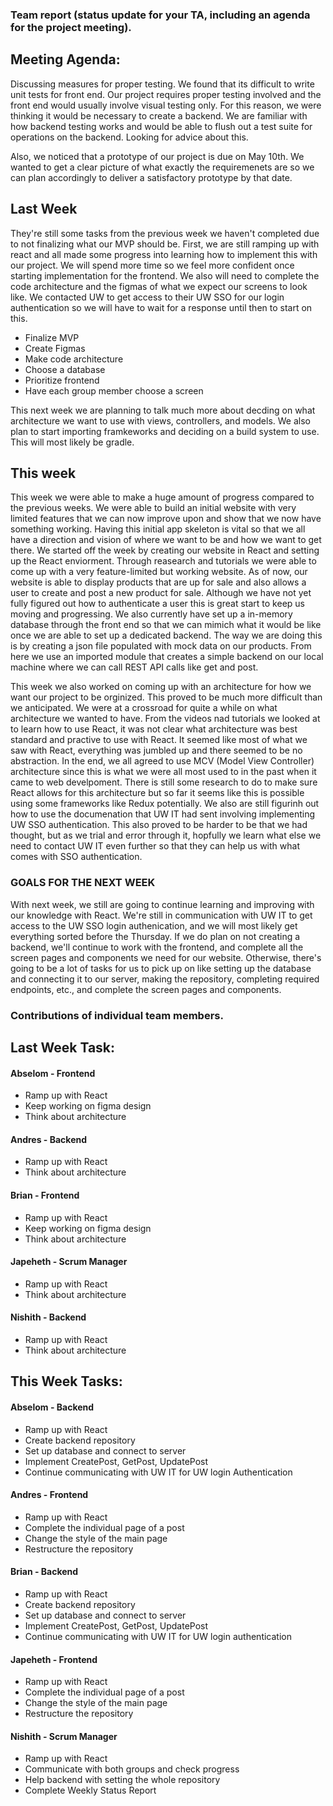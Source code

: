 ### Team report (status update for your TA, including an agenda for the project meeting).

## Meeting Agenda:
Discussing measures for proper testing. We found that its difficult to write unit tests for front end. Our project requires proper testing involved and the front end would usually involve visual testing only. For this reason, we were thinking it would be necessary to create a backend. We are familiar with how backend testing works and would be able to flush out a test suite for operations on the backend. Looking for advice about this.

Also, we noticed that a prototype of our project is due on May 10th. We wanted to get a clear picture of what exactly the requiremenets are so we can plan accordingly to deliver a satisfactory prototype by that date.

## Last Week
They're still some tasks from the previous week we haven't completed due to not finalizing what our MVP should be.
First, we are still ramping up with react and all made some progress into learning how to implement
this with our project. We will spend more time so we feel more confident once starting implementation for the frontend.
We also will need to complete the code architecture and the figmas of what we expect our screens to look like.
We contacted UW to get access to their UW SSO for our login authentication so we will have to wait for a response until then 
to start on this. 

- Finalize MVP
- Create Figmas
- Make code architecture
- Choose a database
- Prioritize frontend
- Have each group member choose a screen

This next week we are planning to talk much more about decding on what architecture we want to use with views, controllers, and models. We also plan to start importing
framkeworks and deciding on a build system to use. This will most likely be gradle.

## This week
This week we were able to make a huge amount of progress compared to the previous weeks. We were able to build an initial website with very limited features that we can now improve upon and show that we now have something working. Having this initial app skeleton is vital so that we all have a direction and vision of where we want to be and how we want to get there. We started off the week by creating our website in React and setting up the React enviorment. Through reasearch and tutorials we were able to come up with a very feature-limited but working website. As of now, our website is able to display products that are up for sale and also allows a user to create and post a new product for sale. Although we have not yet fully figured out how to authenticate a user this is great start to keep us moving and progressing. We also currently have set up a in-memory database through the front end so that we can mimich what it would be like once we are able to set up a dedicated backend. The way we are doing this is by creating a json file populated with mock data on our products. From here we use an imported module that creates a simple backend on our local machine where we can call REST API calls like get and post.

This week we also worked on coming up with an architecture for how we want our project to be orginized. This proved to be much more difficult than we anticipated. We were at a crossroad for quite a while on what architecture we wanted to have. From the videos nad tutorials we looked at to learn how to use React, it was not clear what architecture was best standard and practive to use with React. It seemed like most of what we saw with React, everything was jumbled up and there seemed to be no abstraction. In the end, we all agreed to use MCV (Model View Controller) architecture since this is what we were all most used to in the past when it came to web develpoment. There is still some research to do to make sure React allows for this architecture but so far it seems like this is possible using some frameworks like Redux potentially. We also are still figurinh out how to use the documenation that UW IT had sent involving implementing UW SSO authentication. This also proved to be harder to be that we had thought, but as we trial and error through it, hopfully we learn what else we need to contact UW IT even further so that they can help us with what comes with SSO authentication.

### GOALS FOR THE NEXT WEEK
With next week, we still are going to continue learning and improving with our knowledge with React. We're still in communication with UW IT to get access to the UW SSO login authenication, and we will most likely get everything sorted before the Thursday. If we do plan on not creating a backend, we'll continue to work with the frontend, and complete all the screen pages and components we need for our website. Otherwise, there's going to be a lot of tasks for us to pick up on like setting up the database and connecting it to our server, making the repository, completing required endpoints, etc., and complete the screen pages and components.


### Contributions of individual team members.


## Last Week Task:
#### Abselom - Frontend
- Ramp up with React
- Keep working on figma design
- Think about architecture
#### Andres - Backend
- Ramp up with React
- Think about architecture
#### Brian - Frontend
- Ramp up with React
- Keep working on figma design
- Think about architecture
#### Japeheth - Scrum Manager
- Ramp up with React
- Think about architecture
#### Nishith - Backend
- Ramp up with React
- Think about architecture


## This Week Tasks:

#### Abselom - Backend
- Ramp up with React
- Create backend repository
- Set up database and connect to server
- Implement CreatePost, GetPost, UpdatePost
- Continue communicating with UW IT for UW login Authentication 

#### Andres - Frontend
- Ramp up with React
- Complete the individual page of a post
- Change the style of the main page
- Restructure the repository

#### Brian - Backend
- Ramp up with React
- Create backend repository
- Set up database and connect to server
- Implement CreatePost, GetPost, UpdatePost
- Continue communicating with UW IT for UW login authentication

#### Japeheth - Frontend
- Ramp up with React
- Complete the individual page of a post
- Change the style of the main page
- Restructure the repository

#### Nishith - Scrum Manager
- Ramp up with React
- Communicate with both groups and check progress
- Help backend with setting the whole repository
- Complete Weekly Status Report
